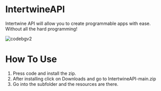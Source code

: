 # IntertwineAPI
Intertwine API will allow you to create programmable apps with ease. Without all the hard programming!

![codebgv2](https://user-images.githubusercontent.com/82759997/200135060-a638e9e3-b10e-4e51-b72c-ed6d43a7f0b2.png)

# How To Use

1. Press code and install the zip.
2. After installing click on Downloads and go to IntertwineAPI-main.zip
3. Go into the subfolder and the resources are there.

